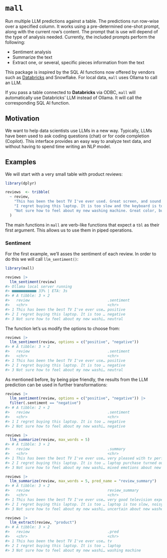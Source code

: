 
<!-- README.md is generated from README.Rmd. Please edit that file -->

# `mall`

<!-- badges: start -->
<!-- badges: end -->

Run multiple LLM predictions against a table. The predictions run
row-wise over a specified column. It works using a pre-determined
one-shot prompt, along with the current row’s content. The prompt that
is use will depend of the type of analysis needed. Currently, the
included prompts perform the following:

- Sentiment analysis
- Summarize the text
- Extract one, or several, specific pieces information from the text

This package is inspired by the SQL AI functions now offered by vendors
such as
[Databricks](https://docs.databricks.com/en/large-language-models/ai-functions.html)
and Snowflake. For local data, `mall` uses Ollama to call an LLM.

If you pass a table connected to **Databricks** via ODBC, `mall` will
automatically use Databricks’ LLM instead of Ollama. It will call the
corresponding SQL AI function.

## Motivation

We want to help data scientists use LLMs in a new way. Typically, LLMs
have been used to ask coding questions (chat) or for code completion
(Copilot). This interface provides an easy way to analyze text data, and
without having to spend time writing an NLP model.

## Examples

We will start with a very small table with product reviews:

``` r
library(dplyr)

reviews  <- tribble(
  ~ review,
    "This has been the best TV I've ever used. Great screen, and sound.", 
    "I regret buying this laptop. It is too slow and the keyboard is too noisy", 
    "Not sure how to feel about my new washing machine. Great color, but hard to figure"
  )
```

The main functions in `mall` are verb-like functions that expect a `tbl`
as their first argument. This allows us to use them in piped operations.

### Sentiment

For the first example, we’ll asses the sentiment of each review. In
order to do this we will call `llm_sentiment()`:

``` r
library(mall)

reviews |>
  llm_sentiment(review)
#> Ollama local server running
#> ■■■■■■■■■■■ 33% | ETA: 3s
#> # A tibble: 3 × 2
#>   review                                   .sentiment
#>   <chr>                                    <chr>     
#> 1 This has been the best TV I've ever use… positive  
#> 2 I regret buying this laptop. It is too … negative  
#> 3 Not sure how to feel about my new washi… neutral
```

The function let’s us modify the options to choose from:

``` r
reviews |>
  llm_sentiment(review, options = c("positive", "negative"))
#> # A tibble: 3 × 2
#>   review                                   .sentiment
#>   <chr>                                    <chr>     
#> 1 This has been the best TV I've ever use… positive  
#> 2 I regret buying this laptop. It is too … negative  
#> 3 Not sure how to feel about my new washi… neutral
```

As mentioned before, by being pipe friendly, the results from the LLM
prediction can be used in further transformations:

``` r
reviews |>
  llm_sentiment(review, options = c("positive", "negative")) |> 
  filter(.sentiment == "negative")
#> # A tibble: 2 × 2
#>   review                                   .sentiment
#>   <chr>                                    <chr>     
#> 1 I regret buying this laptop. It is too … negative  
#> 2 Not sure how to feel about my new washi… negative
```

``` r
reviews |> 
  llm_summarize(review, max_words = 5) 
#> # A tibble: 3 × 2
#>   review                                   .summary                        
#>   <chr>                                    <chr>                           
#> 1 This has been the best TV I've ever use… very pleased with tv performance
#> 2 I regret buying this laptop. It is too … laptop purchase turned out bad  
#> 3 Not sure how to feel about my new washi… mixed emotions about new washer
```

``` r
reviews |> 
  llm_summarize(review, max_words = 5, pred_name = "review_summary") 
#> # A tibble: 3 × 2
#>   review                                   review_summary                       
#>   <chr>                                    <chr>                                
#> 1 This has been the best TV I've ever use… very good television experience repo…
#> 2 I regret buying this laptop. It is too … laptop is too slow, noisy            
#> 3 Not sure how to feel about my new washi… uncertain about new washer purchase
```

``` r
reviews |>
  llm_extract(review, "product")
#> # A tibble: 3 × 2
#>   review                                   .pred          
#>   <chr>                                    <chr>          
#> 1 This has been the best TV I've ever use… tv             
#> 2 I regret buying this laptop. It is too … laptop         
#> 3 Not sure how to feel about my new washi… washing machine
```
